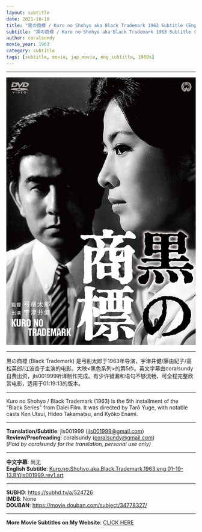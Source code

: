 ```yaml
---
layout: subtitle
date: 2021-10-10
title: "黒の商標 / Kuro no Shohyo aka Black Trademark 1963 Subtitle (English)"
subtitle: "黒の商標 / Kuro no Shohyo aka Black Trademark 1963 Subtitle (English)"
author: coralsundy
movie_year: 1963
category: subtitle
tags: [subtitle, movie, jap_movie, eng_subtitle, 1960s]
---
```


------

<img src="../assets/kuro.no.shohyo.jpg" alt="kuro.no.shohyo_cover_art" />

------

黒の商標 (Black Trademark) 是弓削太郎于1963年导演，宇津井健/藤由紀子/高松英郎/江波杏子主演的电影。大映<黑色系列>的第5作。英文字幕由coralsundy自费出资，jls001999听译制作完成。有少许错漏和语句不够流畅，可全程完整欣赏电影，适用于01:19:13的版本。

------

Kuro no Shohyo / Black Trademark (1963) is the 5th installment of the "Black Series" from Daiei Film. It was directed by Tarô Yuge, with notable casts Ken Utsui, Hideo Takamatsu, and Kyôko Enami.

------

**Translation/Subtitle**: jls001999 (jls001999@gmail.com)<br>
**Review/Proofreading**: coralsundy (coralsundy@gmail.com)<br>
*(Paid by coralsundy for the translation, personal use only)*

------

**中文字幕**: 尚无<br>
**English Subtitle**: [Kuro.no.Shohyo.aka.Black.Trademark.1963.eng.01-19-13.BYjls001999.rev1.srt](../subtitles/Kuro.no.Shohyo.aka.Black.Trademark.1963.eng.01-19-13.BYjls001999.rev1.srt)

------

**SUBHD**: <https://subhd.tv/a/524726><br>
**IMDB**: None<br>
**DOUBAN**: <https://movie.douban.com/subject/34778327/>

------

**More Movie Subtitles on My Website**: <a href='{% post_url 2021-01-10-subtitles-summary-list %}'>CLICK HERE</a>



